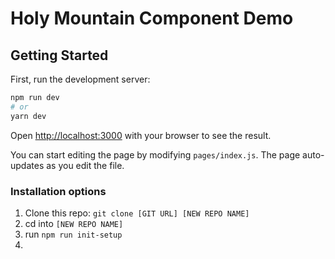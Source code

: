 # Holy Mountain Component Demo 


## Getting Started

First, run the development server:

```bash
npm run dev
# or
yarn dev
```

Open [http://localhost:3000](http://localhost:3000) with your browser to see the result.

You can start editing the page by modifying `pages/index.js`. The page auto-updates as you edit the file.

### Installation options

1. Clone this repo: `git clone [GIT URL] [NEW REPO NAME]`
2. cd into `[NEW REPO NAME]`
3. run `npm run init-setup`
4. 
